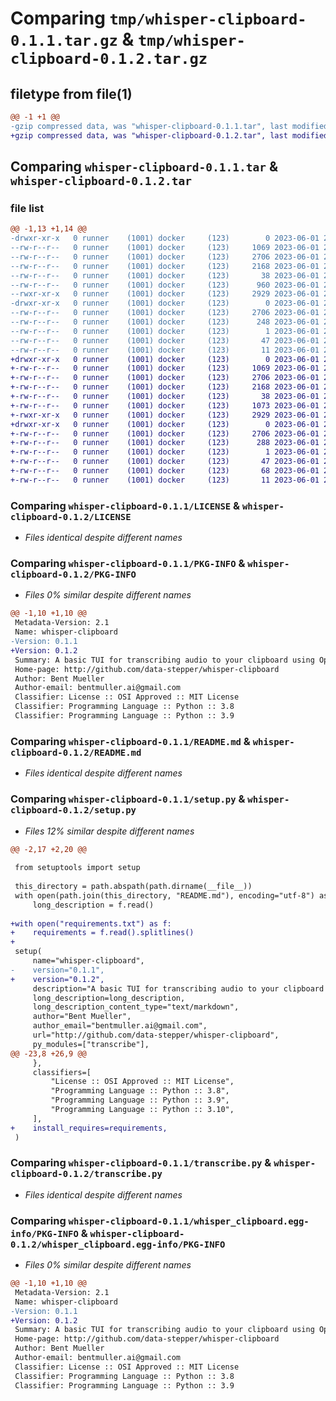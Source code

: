 # Comparing `tmp/whisper-clipboard-0.1.1.tar.gz` & `tmp/whisper-clipboard-0.1.2.tar.gz`

## filetype from file(1)

```diff
@@ -1 +1 @@
-gzip compressed data, was "whisper-clipboard-0.1.1.tar", last modified: Thu Jun  1 22:48:14 2023, max compression
+gzip compressed data, was "whisper-clipboard-0.1.2.tar", last modified: Thu Jun  1 23:02:12 2023, max compression
```

## Comparing `whisper-clipboard-0.1.1.tar` & `whisper-clipboard-0.1.2.tar`

### file list

```diff
@@ -1,13 +1,14 @@
-drwxr-xr-x   0 runner    (1001) docker     (123)        0 2023-06-01 22:48:14.013825 whisper-clipboard-0.1.1/
--rw-r--r--   0 runner    (1001) docker     (123)     1069 2023-06-01 22:48:05.000000 whisper-clipboard-0.1.1/LICENSE
--rw-r--r--   0 runner    (1001) docker     (123)     2706 2023-06-01 22:48:14.013825 whisper-clipboard-0.1.1/PKG-INFO
--rw-r--r--   0 runner    (1001) docker     (123)     2168 2023-06-01 22:48:05.000000 whisper-clipboard-0.1.1/README.md
--rw-r--r--   0 runner    (1001) docker     (123)       38 2023-06-01 22:48:14.013825 whisper-clipboard-0.1.1/setup.cfg
--rw-r--r--   0 runner    (1001) docker     (123)      960 2023-06-01 22:48:05.000000 whisper-clipboard-0.1.1/setup.py
--rwxr-xr-x   0 runner    (1001) docker     (123)     2929 2023-06-01 22:48:05.000000 whisper-clipboard-0.1.1/transcribe.py
-drwxr-xr-x   0 runner    (1001) docker     (123)        0 2023-06-01 22:48:14.009825 whisper-clipboard-0.1.1/whisper_clipboard.egg-info/
--rw-r--r--   0 runner    (1001) docker     (123)     2706 2023-06-01 22:48:13.000000 whisper-clipboard-0.1.1/whisper_clipboard.egg-info/PKG-INFO
--rw-r--r--   0 runner    (1001) docker     (123)      248 2023-06-01 22:48:13.000000 whisper-clipboard-0.1.1/whisper_clipboard.egg-info/SOURCES.txt
--rw-r--r--   0 runner    (1001) docker     (123)        1 2023-06-01 22:48:13.000000 whisper-clipboard-0.1.1/whisper_clipboard.egg-info/dependency_links.txt
--rw-r--r--   0 runner    (1001) docker     (123)       47 2023-06-01 22:48:13.000000 whisper-clipboard-0.1.1/whisper_clipboard.egg-info/entry_points.txt
--rw-r--r--   0 runner    (1001) docker     (123)       11 2023-06-01 22:48:13.000000 whisper-clipboard-0.1.1/whisper_clipboard.egg-info/top_level.txt
+drwxr-xr-x   0 runner    (1001) docker     (123)        0 2023-06-01 23:02:12.528835 whisper-clipboard-0.1.2/
+-rw-r--r--   0 runner    (1001) docker     (123)     1069 2023-06-01 23:02:02.000000 whisper-clipboard-0.1.2/LICENSE
+-rw-r--r--   0 runner    (1001) docker     (123)     2706 2023-06-01 23:02:12.528835 whisper-clipboard-0.1.2/PKG-INFO
+-rw-r--r--   0 runner    (1001) docker     (123)     2168 2023-06-01 23:02:02.000000 whisper-clipboard-0.1.2/README.md
+-rw-r--r--   0 runner    (1001) docker     (123)       38 2023-06-01 23:02:12.528835 whisper-clipboard-0.1.2/setup.cfg
+-rw-r--r--   0 runner    (1001) docker     (123)     1073 2023-06-01 23:02:02.000000 whisper-clipboard-0.1.2/setup.py
+-rwxr-xr-x   0 runner    (1001) docker     (123)     2929 2023-06-01 23:02:02.000000 whisper-clipboard-0.1.2/transcribe.py
+drwxr-xr-x   0 runner    (1001) docker     (123)        0 2023-06-01 23:02:12.528835 whisper-clipboard-0.1.2/whisper_clipboard.egg-info/
+-rw-r--r--   0 runner    (1001) docker     (123)     2706 2023-06-01 23:02:12.000000 whisper-clipboard-0.1.2/whisper_clipboard.egg-info/PKG-INFO
+-rw-r--r--   0 runner    (1001) docker     (123)      288 2023-06-01 23:02:12.000000 whisper-clipboard-0.1.2/whisper_clipboard.egg-info/SOURCES.txt
+-rw-r--r--   0 runner    (1001) docker     (123)        1 2023-06-01 23:02:12.000000 whisper-clipboard-0.1.2/whisper_clipboard.egg-info/dependency_links.txt
+-rw-r--r--   0 runner    (1001) docker     (123)       47 2023-06-01 23:02:12.000000 whisper-clipboard-0.1.2/whisper_clipboard.egg-info/entry_points.txt
+-rw-r--r--   0 runner    (1001) docker     (123)       68 2023-06-01 23:02:12.000000 whisper-clipboard-0.1.2/whisper_clipboard.egg-info/requires.txt
+-rw-r--r--   0 runner    (1001) docker     (123)       11 2023-06-01 23:02:12.000000 whisper-clipboard-0.1.2/whisper_clipboard.egg-info/top_level.txt
```

### Comparing `whisper-clipboard-0.1.1/LICENSE` & `whisper-clipboard-0.1.2/LICENSE`

 * *Files identical despite different names*

### Comparing `whisper-clipboard-0.1.1/PKG-INFO` & `whisper-clipboard-0.1.2/PKG-INFO`

 * *Files 0% similar despite different names*

```diff
@@ -1,10 +1,10 @@
 Metadata-Version: 2.1
 Name: whisper-clipboard
-Version: 0.1.1
+Version: 0.1.2
 Summary: A basic TUI for transcribing audio to your clipboard using OpenAI's whisper models.
 Home-page: http://github.com/data-stepper/whisper-clipboard
 Author: Bent Mueller
 Author-email: bentmuller.ai@gmail.com
 Classifier: License :: OSI Approved :: MIT License
 Classifier: Programming Language :: Python :: 3.8
 Classifier: Programming Language :: Python :: 3.9
```

### Comparing `whisper-clipboard-0.1.1/README.md` & `whisper-clipboard-0.1.2/README.md`

 * *Files identical despite different names*

### Comparing `whisper-clipboard-0.1.1/setup.py` & `whisper-clipboard-0.1.2/setup.py`

 * *Files 12% similar despite different names*

```diff
@@ -2,17 +2,20 @@
 
 from setuptools import setup
 
 this_directory = path.abspath(path.dirname(__file__))
 with open(path.join(this_directory, "README.md"), encoding="utf-8") as f:
     long_description = f.read()
 
+with open("requirements.txt") as f:
+    requirements = f.read().splitlines()
+
 setup(
     name="whisper-clipboard",
-    version="0.1.1",
+    version="0.1.2",
     description="A basic TUI for transcribing audio to your clipboard using OpenAI's whisper models.",
     long_description=long_description,
     long_description_content_type="text/markdown",
     author="Bent Mueller",
     author_email="bentmuller.ai@gmail.com",
     url="http://github.com/data-stepper/whisper-clipboard",
     py_modules=["transcribe"],
@@ -23,8 +26,9 @@
     },
     classifiers=[
         "License :: OSI Approved :: MIT License",
         "Programming Language :: Python :: 3.8",
         "Programming Language :: Python :: 3.9",
         "Programming Language :: Python :: 3.10",
     ],
+    install_requires=requirements,
 )
```

### Comparing `whisper-clipboard-0.1.1/transcribe.py` & `whisper-clipboard-0.1.2/transcribe.py`

 * *Files identical despite different names*

### Comparing `whisper-clipboard-0.1.1/whisper_clipboard.egg-info/PKG-INFO` & `whisper-clipboard-0.1.2/whisper_clipboard.egg-info/PKG-INFO`

 * *Files 0% similar despite different names*

```diff
@@ -1,10 +1,10 @@
 Metadata-Version: 2.1
 Name: whisper-clipboard
-Version: 0.1.1
+Version: 0.1.2
 Summary: A basic TUI for transcribing audio to your clipboard using OpenAI's whisper models.
 Home-page: http://github.com/data-stepper/whisper-clipboard
 Author: Bent Mueller
 Author-email: bentmuller.ai@gmail.com
 Classifier: License :: OSI Approved :: MIT License
 Classifier: Programming Language :: Python :: 3.8
 Classifier: Programming Language :: Python :: 3.9
```


